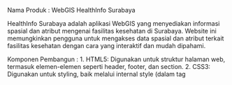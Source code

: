 Nama Produk : WebGIS HealthInfo Surabaya

HealthInfo Surabaya adalah aplikasi WebGIS yang menyediakan informasi spasial dan atribut mengenai fasilitas kesehatan di Surabaya. Website ini memungkinkan pengguna untuk mengakses data spasial dan atribut terkait fasilitas kesehatan dengan cara yang interaktif dan mudah dipahami.

Komponen Pembangun : 1. HTML5: Digunakan untuk struktur halaman web, termasuk elemen-elemen seperti header, footer, dan section.
2. CSS3: Digunakan untuk styling, baik melalui internal style (dalam tag <style>) maupun dengan bantuan framework CSS.
3. Bootstrap 4: Framework CSS untuk menciptakan tata letak responsif dan elemen antarmuka seperti tombol, card, dan grid sistem.
4. Leaflet.js: Digunakan untuk peta interaktif, dilengkapi dengan plugin Leaflet Search untuk fitur pencarian lokasi.
5. JavaScript: Digunakan untuk interaktivitas halaman, termasuk integrasi dengan plugin dan fitur dinamis lainnya.
6. Eksternal Library dan Plugin:
7. jQuery: Untuk manipulasi DOM yang lebih sederhana.
8. Popper.js: Mendukung penempatan elemen seperti tooltip.
9. PHP: Penggunaan PHP untuk backend dan pengelolaan halaman dinamis.
